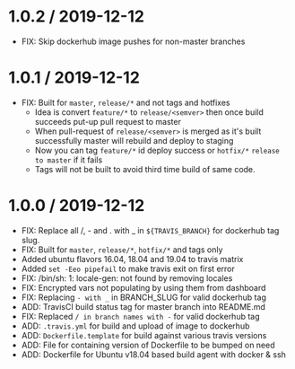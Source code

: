# 1.0.2 / 2019-12-12

- FIX: Skip dockerhub image pushes for non-master branches

# 1.0.1 / 2019-12-12

- FIX: Built for `master`, `release/*` and not tags and hotfixes
  - Idea is convert `feature/*` to `release/<semver>` then once
    build succeeds put-up pull request to master
  - When pull-request of `release/<semver>` is merged as it's
    built successfully master will rebuild and deploy to staging
  - Now you can tag `feature/*` id deploy success or `hotfix/*`
    `release to master` if it fails
  - Tags will not be built to avoid third time build of same code.

# 1.0.0 / 2019-12-12

- FIX: Replace all /, - and . with \_ in `${TRAVIS_BRANCH}` for
  dockerhub tag slug.
- FIX: Built for `master`, `release/*`, `hotfix/*` and tags only
- Added ubuntu flavors 16.04, 18.04 and 19.04 to travis matrix
- Added `set -Eeo pipefail` to make travis exit on first error
- FIX: /bin/sh: 1: locale-gen: not found by removing locales
- FIX: Encrypted vars not populating by using them from dashboard
- FIX: Replacing `- with _` in BRANCH_SLUG for valid dockerhub tag
- ADD: TravisCI build status tag for master branch into README.md
- FIX: Replaced `/ in branch names with -` for valid dockerhub tag
- ADD: `.travis.yml` for build and upload of image to dockerhub
- ADD: `Dockerfile.template` for build against various travis versions
- ADD: File for containing version of Dockerfile to be bumped on need
- ADD: Dockerfile for Ubuntu v18.04 based build agent with docker & ssh
